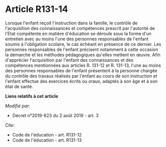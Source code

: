 # Article R131-14

Lorsque l'enfant reçoit l'instruction dans la famille, le contrôle de l'acquisition des connaissances et compétences prescrit
par l'autorité de l'Etat compétente en matière d'éducation se déroule sous la forme d'un entretien avec au moins l'une des
personnes responsables de l'enfant soumis à l'obligation scolaire, le cas échéant en présence de ce dernier. Les personnes
responsables de l'enfant précisent notamment à cette occasion la démarche et les méthodes pédagogiques qu'elles mettent en
œuvre. Afin d'apprécier l'acquisition par l'enfant des connaissances et des compétences mentionnées aux articles R. 131-12 et
R. 131-13, l'une au moins des personnes responsables de l'enfant présentent à la personne chargée du contrôle des travaux
réalisés par l'enfant au cours de son instruction et l'enfant effectue des exercices écrits ou oraux, adaptés à son âge et à
son état de santé.

**Liens relatifs à cet article**

_Modifié par_:

  - Décret n°2019-823 du 2 août 2019 - art. 3

_Cite_:

  - Code de l'éducation - art. R131-12
  - Code de l'éducation - art. R131-13
